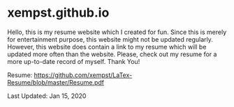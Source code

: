 # xempst.github.io

Hello, this is my resume website which I created for fun. Since this is merely for entertainment purpose, this website might not be updated regularly.
However, this website does contain a link to my resume which will be updated more often than the website. 
Please, check out my resume for a more up-to-date record of myself. Thank You!

Resume: https://github.com/xempst/LaTex-Resume/blob/master/Resume.pdf

Last Updated: Jan 15, 2020
